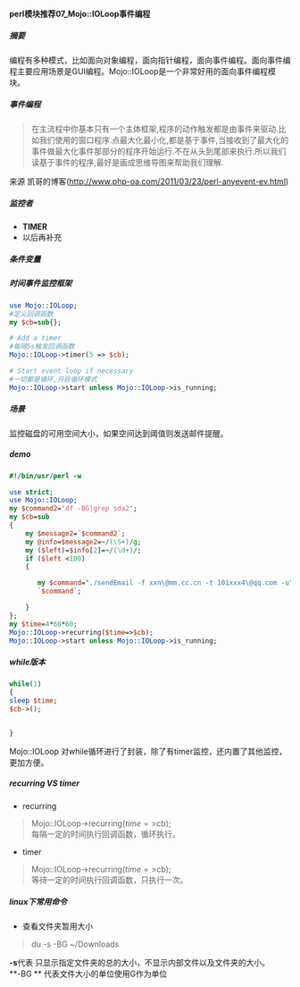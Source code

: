 #### perl模块推荐07_Mojo::IOLoop事件编程

##### 摘要
编程有多种模式，比如面向对象编程，面向指针编程，面向事件编程。面向事件编程主要应用场景是GUI编程。Mojo::IOLoop是一个非常好用的面向事件编程模块。

##### 事件编程
>在主流程中你基本只有一个主体框架,程序的动作触发都是由事件来驱动.比如我们使用的窗口程序.点最大化最小化,都是基于事件,当接收到了最大化的事件做最大化事件那部分的程序开始运行.不在从头到尾部来执行.所以我们读基于事件的程序,最好是画成思维导图来帮助我们理解.

来源 凯哥的博客(http://www.php-oa.com/2011/03/23/perl-anyevent-ev.html)

##### 监控者
- **TIMER**
- 以后再补充

##### 条件变量

##### 时间事件监控框架
``` perl
use Mojo::IOLoop;
#定义回调函数
my $cb=sub{};

# Add a timer
#每隔5s触发回调函数
Mojo::IOLoop->timer(5 => $cb);

# Start event loop if necessary
#一切都是循环,开启循环模式
Mojo::IOLoop->start unless Mojo::IOLoop->is_running;
```

##### 场景
监控磁盘的可用空间大小，如果空间达到阈值则发送邮件提醒。

##### demo

```perl
#!/bin/usr/perl -w

use strict;
use Mojo::IOLoop;
my $command2='df -BG|grep sda2';
my $cb=sub
{
	my $message2=`$command2`;
	my @info=$message2=~/(\S+)/g;
	my ($left)=$info[2]=~/(\d+)/;
	if ($left <100)
	{

	   my $command="./sendEmail -f xxn\@mm.cc.cn -t 101xxx4\@qq.com -u".' "NO space"'.' -m "'.$message2.'"';
	   `$command`;

	}
};
my $time=4*60*60;
Mojo::IOLoop->recurring($time=>$cb);
Mojo::IOLoop->start unless Mojo::IOLoop->is_running;

```
##### while版本
```perl
while(1)
{
sleep $time;
$cb->();


}
```
Mojo::IOLoop 对while循环进行了封装，除了有timer监控，还内置了其他监控，更加方便。
##### **recurring** VS **timer**
- recurring
>Mojo::IOLoop->recurring($time=>$cb);<br>
每隔一定的时间执行回调函数，循环执行。
- timer
>Mojo::IOLoop->recurring($time=>$cb);<br>
等待一定的时间执行回调函数，只执行一次。
##### linux下常用命令
- 查看文件夹暂用大小
> du -s -BG ~/Downloads

**-s**代表 只显示指定文件夹的总的大小，不显示内部文件以及文件夹的大小。<br>
**-BG ** 代表文件大小的单位使用G作为单位
